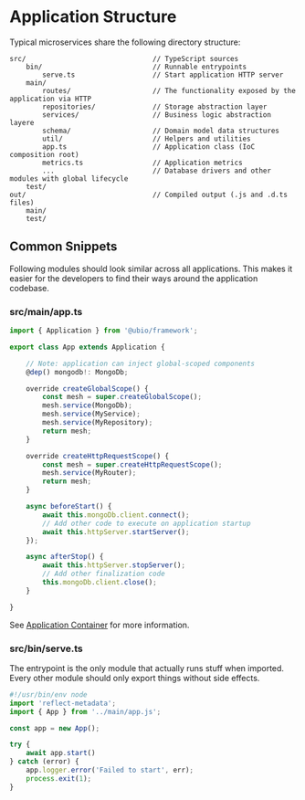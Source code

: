 # Application Structure

Typical microservices share the following directory structure:

```
src/                               // TypeScript sources
    bin/                           // Runnable entrypoints
        serve.ts                   // Start application HTTP server
    main/
        routes/                    // The functionality exposed by the application via HTTP
        repositories/              // Storage abstraction layer
        services/                  // Business logic abstraction layere
        schema/                    // Domain model data structures
        util/                      // Helpers and utilities
        app.ts                     // Application class (IoC composition root)
        metrics.ts                 // Application metrics
        ...                        // Database drivers and other modules with global lifecycle
    test/
out/                               // Compiled output (.js and .d.ts files)
    main/
    test/
```

## Common Snippets

Following modules should look similar across all applications. This makes it easier for the developers to find their ways around the application codebase.

### src/main/app.ts

```ts
import { Application } from '@ubio/framework';

export class App extends Application {

    // Note: application can inject global-scoped components
    @dep() mongodb!: MongoDb;

    override createGlobalScope() {
        const mesh = super.createGlobalScope();
        mesh.service(MongoDb);
        mesh.service(MyService);
        mesh.service(MyRepository);
        return mesh;
    }

    override createHttpRequestScope() {
        const mesh = super.createHttpRequestScope();
        mesh.service(MyRouter);
        return mesh;
    }

    async beforeStart() {
        await this.mongoDb.client.connect();
        // Add other code to execute on application startup
        await this.httpServer.startServer();
    });

    async afterStop() {
        await this.httpServer.stopServer();
        // Add other finalization code
        this.mongoDb.client.close();
    }

}
```

See [Application Container](./application.md) for more information.

### src/bin/serve.ts

The entrypoint is the only module that actually runs stuff when imported.
Every other module should only export things without side effects.

```ts
#!/usr/bin/env node
import 'reflect-metadata';
import { App } from '../main/app.js';

const app = new App();

try {
    await app.start()
} catch (error) {
    app.logger.error('Failed to start', err);
    process.exit(1);
}
```
